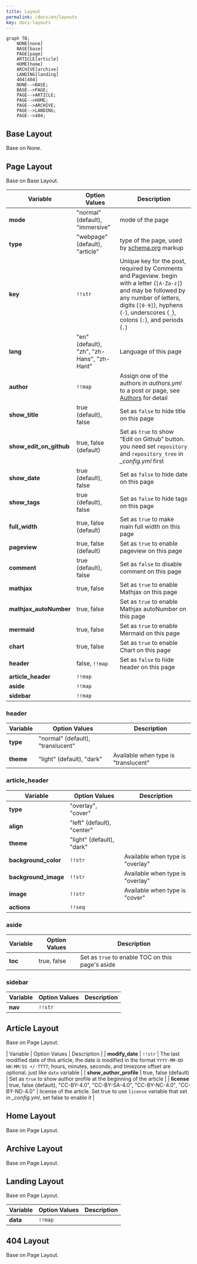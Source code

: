 ```yaml
---
title: Layout
permalink: /docs/en/layouts
key: docs-layouts
---
```


```mermaid
graph TB;
    NONE[none]
    BASE[base]
    PAGE[page]
    ARTICLE[article]
    HOME[home]
    ARCHIVE[archive]
    LANDING[landing]
    404[404]
    NONE-->BASE;
    BASE-->PAGE;
    PAGE-->ARTICLE;
    PAGE-->HOME;
    PAGE-->ARCHIVE;
    PAGE-->LANDING;
    PAGE-->404;
```

## Base Layout

Base on None.

## Page Layout

Base on Base Layout.

| Variable          | Option Values         | Description |
| ---               | ---                   | ---         |
| **mode**          | "normal" (default), "immersive" | mode of the page |
| **type**          | "webpage" (default), "article" | type of the page, used by [schema.org](https://schema.org/) markup |
| **key**           | `!!str`                 | Unique key for the post, required by Comments and Pageview. begin with a letter (`[A-Za-z]`) and may be followed by any number of letters, digits (`[0-9]`), hyphens (`-`), underscores (`_`), colons (`:`), and periods (`.`) |
| **lang**          | "en" (default), "zh", "zh-Hans", "zh-Hant" | Language of this page |
| **author**        | `!!map`                 | Assign one of the authors in *authors.yml* to a post or page, see [Authors](https://tianqi.name/jekyll-TeXt-theme/docs/en/authors) for detail |
| **show_title**    | true (default), false | Set as `false` to hide title on this page |
| **show_edit_on_github** | true, false (default) | Set as `true` to show “Edit on Github” button. you need set `repository` and `repository_tree` in *_config.yml* first |
| **show_date**     | true (default), false | Set as `false` to hide date on this page |
| **show_tags**     | true (default), false | Set as `false` to hide tags on this page |
| **full_width**    | true, false (default) | Set as `true` to make main full width on this page |
| **pageview**      | true, false (default) | Set as `true` to enable pageview on this page |
| **comment**       | true (default), false | Set as `false` to disable comment on this page |
| **mathjax**       | true, false           | Set as `true` to enable Mathjax on this page |
| **mathjax_autoNumber** | true, false      | Set as `true` to enable Mathjax autoNumber on this page |
| **mermaid**       | true, false           | Set as `true` to enable Mermaid on this page |
| **chart**         | true, false           | Set as `true` to enable Chart on this page |
| **header**        | false, `!!map`          | Set as `false` to hide header on this page |
| **article_header**| `!!map`                 | |
| **aside**         | `!!map`                 | |
| **sidebar**       | `!!map`                 | |

### header

| Variable          | Option Values         | Description |
| ---               | ---                   | ---         |
| **type**          | "normal" (default), "translucent" | |
| **theme**         | "light" (default), "dark" | Available when type is "translucent" |

### article_header

| Variable          | Option Values         | Description |
| ---               | ---                   | ---         |
| **type**          | "overlay", "cover"    | |
| **align**         | "left" (default), "center" | |
| **theme**         | "light" (default), "dark" | |
| **background_color** | `!!str`              | Available when type is "overlay" |
| **background_image** | `!!str`              | Available when type is "overlay" |
| **image**         | `!!str`                 | Available when type is "cover" |
| **actions**       | `!!seq`                 | |

### aside

| Variable          | Option Values         | Description |
| ---               | ---                   | ---         |
| **toc**           | true, false           | Set as `true` to enable TOC on this page's aside |

### sidebar

| Variable          | Option Values         | Description |
| ---               | ---                   | ---         |
| **nav**           | `!!str`               | |

## Article Layout

Base on Page Layout.

| Variable          | Option Values         | Description |
| **modify_date**   | `!!str`               | The last modified date of this article, the date is modified in the format `YYYY-MM-DD HH:MM:SS +/-TTTT`; hours, minutes, seconds, and timezone offset are optional. just like `date` variable |
| **show_author_profile** | true, false (default) | Set as `true` to show author profile at the beginning of the article |
| **license**       | true, false (default), "CC-BY-4.0", "CC-BY-SA-4.0", "CC-BY-NC-4.0", "CC-BY-ND-4.0" | license of the article. Set true to use `license` variable that set in *_config.yml*, set false to enable it |

## Home Layout

Base on Page Layout.

## Archive Layout

Base on Page Layout.

## Landing Layout

Base on Page Layout.

| Variable          | Option Values         | Description |
| ---               | ---                   | ---         |
| **data**          | `!!map`                 | |

## 404 Layout

Base on Page Layout.